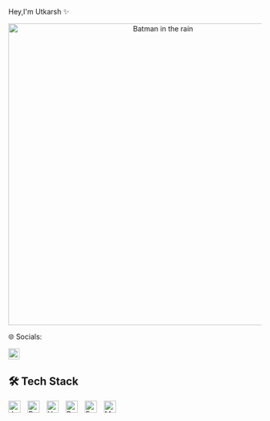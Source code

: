 Hey,I'm Utkarsh ✨




<div align="center">
  <img src="batman.gif" alt="Batman in the rain" width="600"/>
</div>




🌐 Socials:

[<img src="https://cdn.jsdelivr.net/gh/devicons/devicon/icons/linkedin/linkedin-original.svg" alt="LinkedIn" style="height: 22px;"/>](https://www.linkedin.com/in/utkarsh-s-973885316/)


## 🛠️ Tech Stack

<p align="left">
  <img src="https://cdn.jsdelivr.net/gh/devicons/devicon/icons/java/java-original.svg" alt="Java" style="height: 24px; margin-right: 10px;" />
  <img src="https://cdn.jsdelivr.net/gh/devicons/devicon/icons/python/python-original.svg" alt="Python" style="height: 24px; margin-right: 10px;" />
  <img src="https://raw.githubusercontent.com/encode/uvicorn/master/docs/uvicorn.png" alt="Uvicorn" style="height: 24px; margin-right: 10px;" />
  <img src="https://cdn.simpleicons.org/pydantic/ff0000" alt="Pydantic" style="height: 24px; margin-right: 10px;" />
  <img src="https://cdn.jsdelivr.net/gh/devicons/devicon/icons/fastapi/fastapi-original.svg" alt="FastAPI" style="height: 24px; margin-right: 10px;" />
  <img src="https://cdn.jsdelivr.net/gh/devicons/devicon/icons/mongodb/mongodb-original.svg" alt="MongoDB" style="height: 24px;" />
</p>
